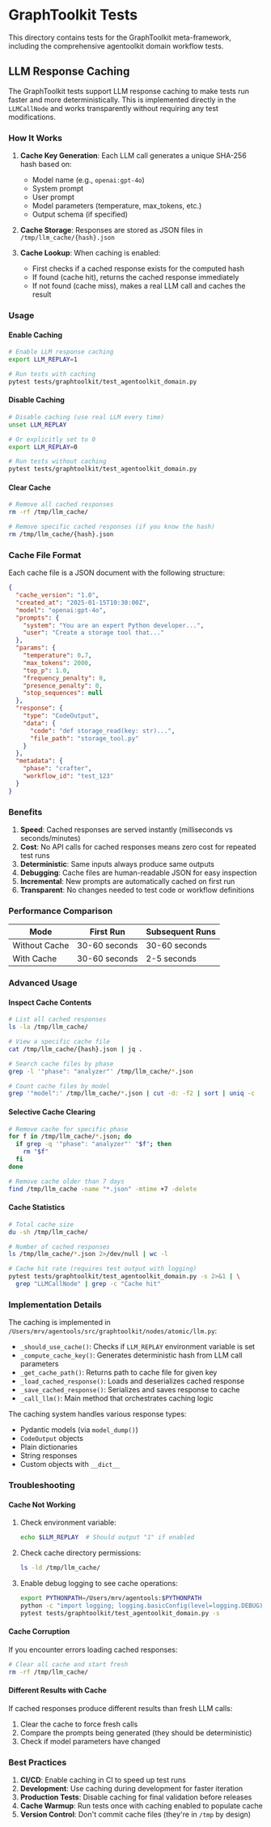 # GraphToolkit Tests

This directory contains tests for the GraphToolkit meta-framework, including the comprehensive agentoolkit domain workflow tests.

## LLM Response Caching

The GraphToolkit tests support LLM response caching to make tests run faster and more deterministically. This is implemented directly in the `LLMCallNode` and works transparently without requiring any test modifications.

### How It Works

1. **Cache Key Generation**: Each LLM call generates a unique SHA-256 hash based on:
   - Model name (e.g., `openai:gpt-4o`)
   - System prompt
   - User prompt
   - Model parameters (temperature, max_tokens, etc.)
   - Output schema (if specified)

2. **Cache Storage**: Responses are stored as JSON files in `/tmp/llm_cache/{hash}.json`

3. **Cache Lookup**: When caching is enabled:
   - First checks if a cached response exists for the computed hash
   - If found (cache hit), returns the cached response immediately
   - If not found (cache miss), makes a real LLM call and caches the result

### Usage

#### Enable Caching

```bash
# Enable LLM response caching
export LLM_REPLAY=1

# Run tests with caching
pytest tests/graphtoolkit/test_agentoolkit_domain.py
```

#### Disable Caching

```bash
# Disable caching (use real LLM every time)
unset LLM_REPLAY

# Or explicitly set to 0
export LLM_REPLAY=0

# Run tests without caching
pytest tests/graphtoolkit/test_agentoolkit_domain.py
```

#### Clear Cache

```bash
# Remove all cached responses
rm -rf /tmp/llm_cache/

# Remove specific cached responses (if you know the hash)
rm /tmp/llm_cache/{hash}.json
```

### Cache File Format

Each cache file is a JSON document with the following structure:

```json
{
  "cache_version": "1.0",
  "created_at": "2025-01-15T10:30:00Z",
  "model": "openai:gpt-4o",
  "prompts": {
    "system": "You are an expert Python developer...",
    "user": "Create a storage tool that..."
  },
  "params": {
    "temperature": 0.7,
    "max_tokens": 2000,
    "top_p": 1.0,
    "frequency_penalty": 0,
    "presence_penalty": 0,
    "stop_sequences": null
  },
  "response": {
    "type": "CodeOutput",
    "data": {
      "code": "def storage_read(key: str)...",
      "file_path": "storage_tool.py"
    }
  },
  "metadata": {
    "phase": "crafter",
    "workflow_id": "test_123"
  }
}
```

### Benefits

1. **Speed**: Cached responses are served instantly (milliseconds vs seconds/minutes)
2. **Cost**: No API calls for cached responses means zero cost for repeated test runs
3. **Deterministic**: Same inputs always produce same outputs
4. **Debugging**: Cache files are human-readable JSON for easy inspection
5. **Incremental**: New prompts are automatically cached on first run
6. **Transparent**: No changes needed to test code or workflow definitions

### Performance Comparison

| Mode | First Run | Subsequent Runs |
|------|-----------|-----------------|
| Without Cache | 30-60 seconds | 30-60 seconds |
| With Cache | 30-60 seconds | 2-5 seconds |

### Advanced Usage

#### Inspect Cache Contents

```bash
# List all cached responses
ls -la /tmp/llm_cache/

# View a specific cache file
cat /tmp/llm_cache/{hash}.json | jq .

# Search cache files by phase
grep -l '"phase": "analyzer"' /tmp/llm_cache/*.json

# Count cache files by model
grep '"model":' /tmp/llm_cache/*.json | cut -d: -f2 | sort | uniq -c
```

#### Selective Cache Clearing

```bash
# Remove cache for specific phase
for f in /tmp/llm_cache/*.json; do
  if grep -q '"phase": "analyzer"' "$f"; then
    rm "$f"
  fi
done

# Remove cache older than 7 days
find /tmp/llm_cache -name "*.json" -mtime +7 -delete
```

#### Cache Statistics

```bash
# Total cache size
du -sh /tmp/llm_cache/

# Number of cached responses
ls /tmp/llm_cache/*.json 2>/dev/null | wc -l

# Cache hit rate (requires test output with logging)
pytest tests/graphtoolkit/test_agentoolkit_domain.py -s 2>&1 | \
  grep "LLMCallNode" | grep -c "Cache hit"
```

### Implementation Details

The caching is implemented in `/Users/mrv/agentools/src/graphtoolkit/nodes/atomic/llm.py`:

- `_should_use_cache()`: Checks if `LLM_REPLAY` environment variable is set
- `_compute_cache_key()`: Generates deterministic hash from LLM call parameters
- `_get_cache_path()`: Returns path to cache file for given key
- `_load_cached_response()`: Loads and deserializes cached response
- `_save_cached_response()`: Serializes and saves response to cache
- `_call_llm()`: Main method that orchestrates caching logic

The caching system handles various response types:
- Pydantic models (via `model_dump()`)
- `CodeOutput` objects
- Plain dictionaries
- String responses
- Custom objects with `__dict__`

### Troubleshooting

#### Cache Not Working

1. Check environment variable:
   ```bash
   echo $LLM_REPLAY  # Should output "1" if enabled
   ```

2. Check cache directory permissions:
   ```bash
   ls -ld /tmp/llm_cache/
   ```

3. Enable debug logging to see cache operations:
   ```bash
   export PYTHONPATH=/Users/mrv/agentools:$PYTHONPATH
   python -c "import logging; logging.basicConfig(level=logging.DEBUG)"
   pytest tests/graphtoolkit/test_agentoolkit_domain.py -s
   ```

#### Cache Corruption

If you encounter errors loading cached responses:

```bash
# Clear all cache and start fresh
rm -rf /tmp/llm_cache/
```

#### Different Results with Cache

If cached responses produce different results than fresh LLM calls:

1. Clear the cache to force fresh calls
2. Compare the prompts being generated (they should be deterministic)
3. Check if model parameters have changed

### Best Practices

1. **CI/CD**: Enable caching in CI to speed up test runs
2. **Development**: Use caching during development for faster iteration
3. **Production Tests**: Disable caching for final validation before releases
4. **Cache Warmup**: Run tests once with caching enabled to populate cache
5. **Version Control**: Don't commit cache files (they're in `/tmp` by design)